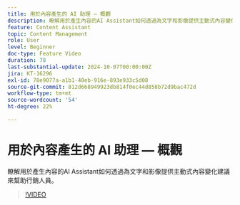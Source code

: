 ```yaml
---
title: 用於內容產生的 AI 助理 — 概觀
description: 瞭解用於產生內容的AI Assistant如何透過為文字和影像提供主動式內容變化建議來幫助行銷人員。
feature: Content Assistant
topic: Content Management
role: User
level: Beginner
doc-type: Feature Video
duration: 78
last-substantial-update: 2024-10-07T00:00:00Z
jira: KT-16296
exl-id: 78e9077a-a1b1-40eb-916e-893e933c5d08
source-git-commit: 812d668949923db814f0ec44d858b72d9bac472d
workflow-type: tm+mt
source-wordcount: '54'
ht-degree: 22%

---
```


# 用於內容產生的 AI 助理 — 概觀

瞭解用於產生內容的AI Assistant如何透過為文字和影像提供主動式內容變化建議來幫助行銷人員。

>[!VIDEO](https://video.tv.adobe.com/v/3432686/?learn=on)
